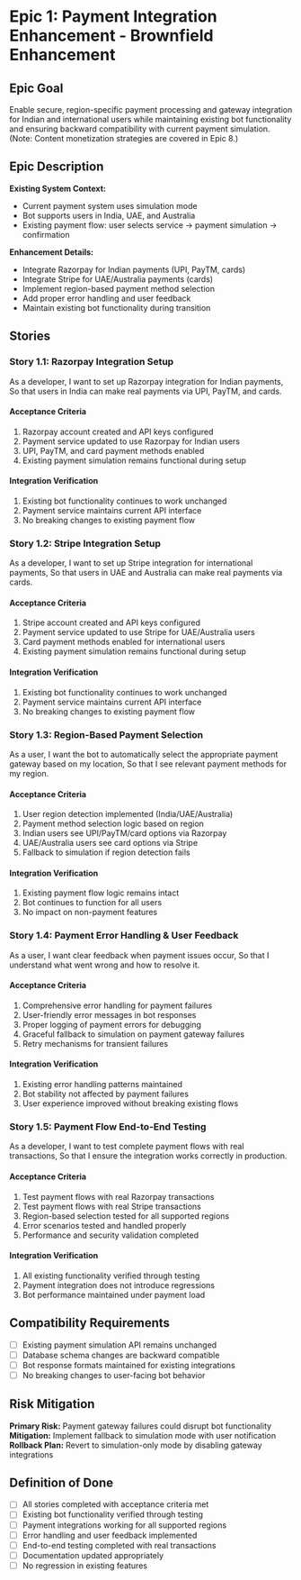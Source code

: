 # Epic 1: Payment Integration Enhancement - Brownfield Enhancement

## Epic Goal
Enable secure, region-specific payment processing and gateway integration for Indian and international users while maintaining existing bot functionality and ensuring backward compatibility with current payment simulation. (Note: Content monetization strategies are covered in Epic 8.)

## Epic Description

**Existing System Context:**
- Current payment system uses simulation mode
- Bot supports users in India, UAE, and Australia
- Existing payment flow: user selects service → payment simulation → confirmation

**Enhancement Details:**
- Integrate Razorpay for Indian payments (UPI, PayTM, cards)
- Integrate Stripe for UAE/Australia payments (cards)
- Implement region-based payment method selection
- Add proper error handling and user feedback
- Maintain existing bot functionality during transition

## Stories

### Story 1.1: Razorpay Integration Setup
As a developer,
I want to set up Razorpay integration for Indian payments,
So that users in India can make real payments via UPI, PayTM, and cards.

#### Acceptance Criteria
1. Razorpay account created and API keys configured
2. Payment service updated to use Razorpay for Indian users
3. UPI, PayTM, and card payment methods enabled
4. Existing payment simulation remains functional during setup

#### Integration Verification
1. Existing bot functionality continues to work unchanged
2. Payment service maintains current API interface
3. No breaking changes to existing payment flow

### Story 1.2: Stripe Integration Setup
As a developer,
I want to set up Stripe integration for international payments,
So that users in UAE and Australia can make real payments via cards.

#### Acceptance Criteria
1. Stripe account created and API keys configured
2. Payment service updated to use Stripe for UAE/Australia users
3. Card payment methods enabled for international users
4. Existing payment simulation remains functional during setup

#### Integration Verification
1. Existing bot functionality continues to work unchanged
2. Payment service maintains current API interface
3. No breaking changes to existing payment flow

### Story 1.3: Region-Based Payment Selection
As a user,
I want the bot to automatically select the appropriate payment gateway based on my location,
So that I see relevant payment methods for my region.

#### Acceptance Criteria
1. User region detection implemented (India/UAE/Australia)
2. Payment method selection logic based on region
3. Indian users see UPI/PayTM/card options via Razorpay
4. UAE/Australia users see card options via Stripe
5. Fallback to simulation if region detection fails

#### Integration Verification
1. Existing payment flow logic remains intact
2. Bot continues to function for all users
3. No impact on non-payment features

### Story 1.4: Payment Error Handling & User Feedback
As a user,
I want clear feedback when payment issues occur,
So that I understand what went wrong and how to resolve it.

#### Acceptance Criteria
1. Comprehensive error handling for payment failures
2. User-friendly error messages in bot responses
3. Proper logging of payment errors for debugging
4. Graceful fallback to simulation on payment gateway failures
5. Retry mechanisms for transient failures

#### Integration Verification
1. Existing error handling patterns maintained
2. Bot stability not affected by payment failures
3. User experience improved without breaking existing flows

### Story 1.5: Payment Flow End-to-End Testing
As a developer,
I want to test complete payment flows with real transactions,
So that I ensure the integration works correctly in production.

#### Acceptance Criteria
1. Test payment flows with real Razorpay transactions
2. Test payment flows with real Stripe transactions
3. Region-based selection tested for all supported regions
4. Error scenarios tested and handled properly
5. Performance and security validation completed

#### Integration Verification
1. All existing functionality verified through testing
2. Payment integration does not introduce regressions
3. Bot performance maintained under payment load

## Compatibility Requirements
- [ ] Existing payment simulation API remains unchanged
- [ ] Database schema changes are backward compatible
- [ ] Bot response formats maintained for existing integrations
- [ ] No breaking changes to user-facing bot behavior

## Risk Mitigation
**Primary Risk:** Payment gateway failures could disrupt bot functionality
**Mitigation:** Implement fallback to simulation mode with user notification
**Rollback Plan:** Revert to simulation-only mode by disabling gateway integrations

## Definition of Done
- [ ] All stories completed with acceptance criteria met
- [ ] Existing bot functionality verified through testing
- [ ] Payment integrations working for all supported regions
- [ ] Error handling and user feedback implemented
- [ ] End-to-end testing completed with real transactions
- [ ] Documentation updated appropriately
- [ ] No regression in existing features